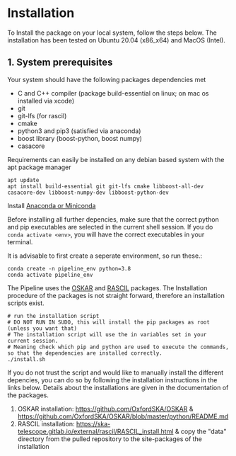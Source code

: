 # Installation

To Install the package on your local system, follow the steps below.
The installation has been tested on Ubuntu 20.04 (x86_x64) and MacOS (Intel).

## 1. System prerequisites

Your system should have the following packages dependencies met

- C and C++ compiler (package build-essential on linux; on mac os installed via xcode)
- git
- git-lfs (for rascil)
- cmake
- python3 and pip3 (satisfied via anaconda)
- boost library (boost-python, boost numpy)
- casacore

Requirements can easily be installed on any debian based system with the apt package manager

````shell
apt update
apt install build-essential git git-lfs cmake libboost-all-dev casacore-dev libboost-numpy-dev libboost-python-dev
````

Install [Anaconda or Miniconda](https://docs.anaconda.com/anaconda/install/index.html)

Before installing all further depencies, make sure that the correct python and pip executables are selected in the current shell session.
If you do `conda activate <env>`, you will have the correct executables in your terminal.

It is advisable to first create a seperate environment, so run these.:

```
conda create -n pipeline_env python=3.8
conda activate pipeline_env
```

The Pipeline uses the [OSKAR](https://github.com/OxfordSKA/OSKAR) and [RASCIL](https://ska-telescope.gitlab.io/external/rascil/index.html) packages.
The Installation procedure of the packages is not straight forward, therefore an installation scripts exist.

```shell
# run the installation script
# DO NOT RUN IN SUDO, this will install the pip packages as root (unless you want that)
# The installation script will use the in variables set in your current session.
# Meaning check which pip and python are used to execute the commands, so that the dependencies are installed correctly.
./install.sh
```

If you do not trust the script and would like to manually install the different depencies, you can do so by following the installation instructions in the links below.
Details about the installations are given in the documentation of the packages.

1. OSKAR installation: https://github.com/OxfordSKA/OSKAR & https://github.com/OxfordSKA/OSKAR/blob/master/python/README.md
2. RASCIL installation: https://ska-telescope.gitlab.io/external/rascil/RASCIL_install.html & copy the "data" directory from the pulled repository to the site-packages of the installation
